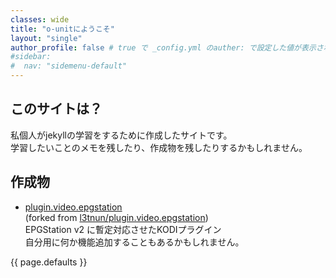 ```yaml
---
classes: wide
title: "o-unitにようこそ"
layout: "single"
author_profile: false # true で _config.yml のauther: で設定した値が表示される
#sidebar:
#  nav: "sidemenu-default"
---
```

## このサイトは？
私個人がjekyllの学習をするために作成したサイトです。  
学習したいことのメモを残したり、作成物を残したりするかもしれません。  

## 作成物
- [plugin.video.epgstation](https://github.com/o-unit/plugin.video.epgstation)  
    (forked from [l3tnun/plugin.video.epgstation](https://github.com/l3tnun/plugin.video.epgstation))  
    EPGStation v2 に暫定対応させたKODIプラグイン  
    自分用に何か機能追加することもあるかもしれません。  

{{ page.defaults }}